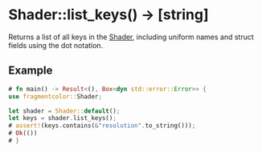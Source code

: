 # Shader::list_keys() -> [string]

Returns a list of all keys in the [Shader](https://fragmentcolor.org/api/core/shader), including uniform names and struct fields using the dot notation.

## Example

```rust
# fn main() -> Result<(), Box<dyn std::error::Error>> {
use fragmentcolor::Shader;

let shader = Shader::default();
let keys = shader.list_keys();
# assert!(keys.contains(&"resolution".to_string()));
# Ok(())
# }
```
